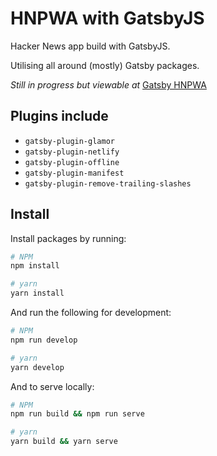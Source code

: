 # HNPWA with GatsbyJS
Hacker News app build with GatsbyJS.

Utilising all around (mostly) Gatsby packages.

_Still in progress but viewable at_ [Gatsby HNPWA](https://gatsbyhn.netlify.com)

## Plugins include
- `gatsby-plugin-glamor`
- `gatsby-plugin-netlify`
- `gatsby-plugin-offline`
- `gatsby-plugin-manifest`
- `gatsby-plugin-remove-trailing-slashes`

## Install

Install packages by running:
```sh
# NPM
npm install

# yarn
yarn install
```

And run the following for development:
```sh
# NPM
npm run develop

# yarn
yarn develop
```

And to serve locally:
```sh
# NPM
npm run build && npm run serve

# yarn
yarn build && yarn serve
```

